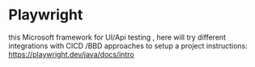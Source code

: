 # Playwright
this Microsoft framework for UI/Api testing , here will try different integrations with CICD /BBD approaches 
to setup a project instructions: https://playwright.dev/java/docs/intro
